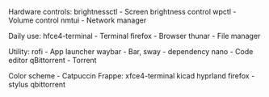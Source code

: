 Hardware controls:
brightnessctl - Screen brightness control
wpctl - Volume control
nmtui - Network manager

Daily use:
hfce4-terminal - Terminal
firefox - Browser
thunar - File manager

Utility:
rofi - App launcher
waybar - Bar, sway - dependency
nano - Code editor
qBittorrent - Torrent

Color scheme - Catpuccin Frappe:
xfce4-terminal
kicad
hyprland
firefox - stylus
qbittorrent
